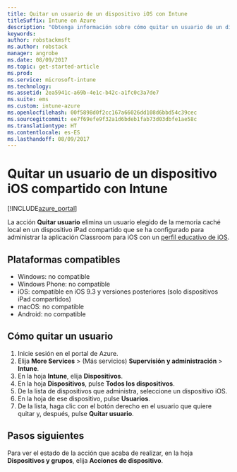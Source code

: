 ```yaml
---
title: Quitar un usuario de un dispositivo iOS con Intune
titleSuffix: Intune on Azure
description: "Obtenga información sobre cómo quitar un usuario de un dispositivo iOS compartido con Intune."
keywords: 
author: robstackmsft
ms.author: robstack
manager: angrobe
ms.date: 08/09/2017
ms.topic: get-started-article
ms.prod: 
ms.service: microsoft-intune
ms.technology: 
ms.assetid: 2ea5941c-a69b-4e1c-b42c-a1fc0c3a7de7
ms.suite: ems
ms.custom: intune-azure
ms.openlocfilehash: 00f5898d0f2cc167a66026dd108d6bbd54c39cec
ms.sourcegitcommit: ee7f69efe9f32a1d6bdeb1fab73d03dbfe1ae58c
ms.translationtype: HT
ms.contentlocale: es-ES
ms.lasthandoff: 08/09/2017
---
```

# <a name="remove-a-user-from-a-shared-ios-device-with-intune"></a>Quitar un usuario de un dispositivo iOS compartido con Intune


[!INCLUDE[azure_portal](./includes/azure_portal.md)]

La acción **Quitar usuario** elimina un usuario elegido de la memoria caché local en un dispositivo iPad compartido que se ha configurado para administrar la aplicación Classroom para iOS con un [perfil educativo de iOS](education-settings-configure-ios.md). 

## <a name="supported-platforms"></a>Plataformas compatibles

- Windows: no compatible
- Windows Phone: no compatible
- iOS: compatible en iOS 9.3 y versiones posteriores (solo dispositivos iPad compartidos)
- macOS: no compatible
- Android: no compatible

## <a name="how-to-remove-a-user"></a>Cómo quitar un usuario

1. Inicie sesión en el portal de Azure.
2. Elija **More Services** >  (Más servicios) **Supervisión y administración** > **Intune**.
3. En la hoja **Intune**, elija **Dispositivos**.
4. En la hoja **Dispositivos**, pulse **Todos los dispositivos**.
5. De la lista de dispositivos que administra, seleccione un dispositivo iOS.
6. En la hoja de ese dispositivo, pulse **Usuarios**.
7. De la lista, haga clic con el botón derecho en el usuario que quiere quitar y, después, pulse **Quitar usuario**.

## <a name="next-steps"></a>Pasos siguientes

Para ver el estado de la acción que acaba de realizar, en la hoja **Dispositivos y grupos**, elija **Acciones de dispositivo**.
